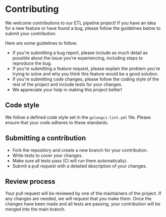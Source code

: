 # Contributing

We welcome contributions to our ETL pipeline project! If you have an idea for a new feature or have found a bug, please follow the guidelines below to submit your contribution.

Here are some guidelines to follow:

- If you're submitting a bug report, please include as much detail as possible about the issue you're experiencing, including steps to reproduce the bug.
- If you're submitting a feature request, please explain the problem you're trying to solve and why you think this feature would be a good solution.
- If you're submitting code changes, please follow the coding style of the rest of the project and include tests for your changes.
- We appreciate your help in making this project better!

## Code style

We follow a defined code style set in the `golangci-lint.yml` file. Please ensure that your code adheres to these standards.

## Submitting a contribution

- Fork the repository and create a new branch for your contribution.
- Write tests to cover your changes.
- Make sure all tests pass (CI will run them automatically).
- Submit a pull request with a detailed description of your changes.

## Review process

Your pull request will be reviewed by one of the maintainers of the project. If any changes are needed, we will request that you make them. Once the changes have been made and all tests are passing, your contribution will be merged into the main branch.
